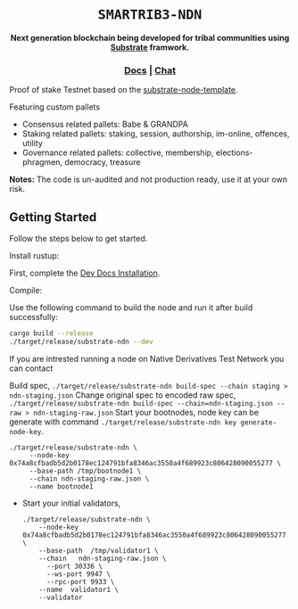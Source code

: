 <div align="center">

  <h1><code>SMARTRIB3-NDN</code></h1>

  <strong>Next generation blockchain being developed for tribal communities using <a href="https://github.com/paritytech/substrate">Substrate</a> framwork.</strong>

  <h3>
    <a href="https://substrate.io/">Docs</a>
    <span> | </span>
    <a href="https://matrix.to/#/!HzySYSaIhtyWrwiwEV:matrix.org?via=matrix.parity.io&via=matrix.org&via=web3.foundation">Chat</a>
  </h3>

</div>

Proof of stake Testnet based on the [substrate-node-template](https://github.com/substrate-developer-hub/substrate-node-template).

Featuring custom pallets

* Consensus related pallets: Babe & GRANDPA
* Staking related pallets: staking, session, authorship, im-online, offences, utility
* Governance related pallets: collective, membership, elections-phragmen, democracy, treasure

**Notes:** The code is un-audited and not production ready, use it at your own risk.

## Getting Started

Follow the steps below to get started.

Install rustup:

First, complete the [Dev Docs Installation](https://docs.substrate.io/v3/getting-started/installation/).

Compile:

Use the following command to build the node and run it after build successfully:

```sh
cargo build --release
./target/release/substrate-ndn --dev
```

If you are intrested running a node on Native Derivatives Test Network you can contact <link href="smartrib3@digitalfrybead.com"></link>



 Build spec, `./target/release/substrate-ndn build-spec --chain staging > ndn-staging.json`
 Change original spec to encoded raw spec, `./target/release/substrate-ndn build-spec --chain=ndn-staging.json --raw > ndn-staging-raw.json`
 Start your bootnodes, node key can be generate with command `./target/release/substrate-ndn key generate-node-key`.

 
  ```shell
  ./target/release/substrate-ndn \
       --node-key 0x74a8cfbadb5d2b0178ec124791bfa8346ac3550a4f689923c806428090055277 \
       --base-path /tmp/bootnode1 \
       --chain ndn-staging-raw.json \
       --name bootnode1
  ```
* Start your initial validators,
  ```shell
  ./target/release/substrate-ndn \
      --node-key 0x74a8cfbadb5d2b0178ec124791bfa8346ac3550a4f689923c806428090055277 \
      --base-path  /tmp/validator1 \
      --chain   ndn-staging-raw.json \
	    --port 30336 \
	    --ws-port 9947 \
	    --rpc-port 9933 \
      --name  validator1 \
      --validator
  ```
